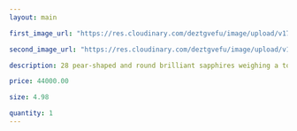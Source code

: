 ```yaml
---
layout: main

first_image_url: "https://res.cloudinary.com/deztgvefu/image/upload/v1723714886/forget-me-not-collection/earrings/forget_me_not_drop_earrings_diamond_and_sapphire_easpdrflrfmn_ee-1_zx2cga.webp"

second_image_url: "https://res.cloudinary.com/deztgvefu/image/upload/v1723714886/forget-me-not-collection/earrings/forget_me_not_drop_earrings_diamond_and_sapphire_easpdrflrfmn_ee-2_vtkyhb.webp"

description: 28 pear-shaped and round brilliant sapphires weighing a total of approximately 3.00 carats and 28 marquise and round brilliant diamonds weighing a total of approximately 1.98 carats, set in platinum."

price: 44000.00

size: 4.98

quantity: 1
---
```

